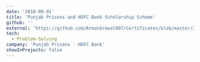```yaml
---
date: '2018-09-01'
title: 'Punjab Prisons and HDFC Bank Scholarship Scheme'
github: ''
external: 'https://github.com/ArmanGrewal007/Certificates/blob/master/2018_09_01_PP_HDFC.pdf'
tech:
  - Problem-Solving
company: 'Punjab Prisons · HDFC Bank'
showInProjects: false
---
```



